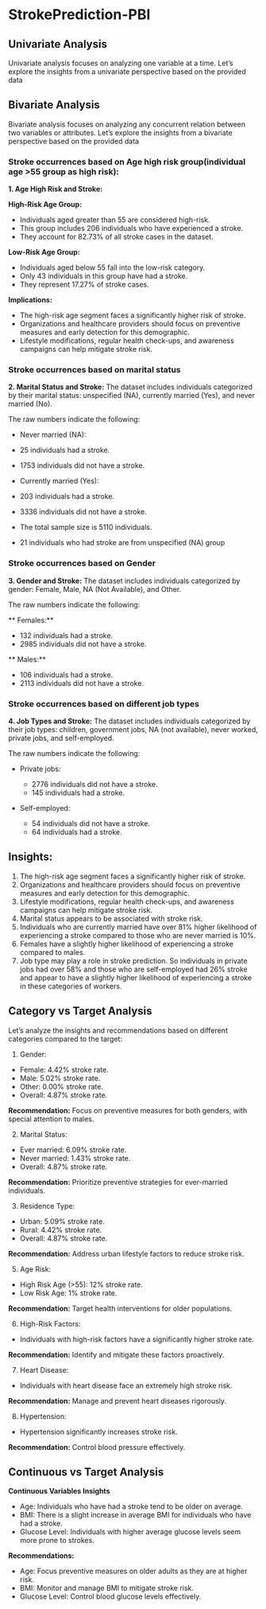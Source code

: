 # StrokePrediction-PBI

## Univariate Analysis
Univariate analysis focuses on analyzing one variable at a time. Let’s explore the insights from a univariate perspective based on the provided data

## Bivariate Analysis
Bivariate analysis focuses on analyzing any concurrent relation between two variables or attributes. Let’s explore the insights from a bivariate perspective based on the provided data

### Stroke occurrences based on Age high risk group(individual age >55 group as high risk):

**1.	Age High Risk and Stroke:**

**High-Risk Age Group:**
-	Individuals aged greater than 55 are considered high-risk.
-	This group includes 206 individuals who have experienced a stroke.
-	They account for 82.73% of all stroke cases in the dataset.

**Low-Risk Age Group:**
-	Individuals aged below 55 fall into the low-risk category.
-	Only 43 individuals in this group have had a stroke.
-	They represent 17.27% of stroke cases.

**Implications:**
-	The high-risk age segment faces a significantly higher risk of stroke.
-	Organizations and healthcare providers should focus on preventive measures and early detection for this demographic.
-	Lifestyle modifications, regular health check-ups, and awareness campaigns can help mitigate stroke risk.

### Stroke occurrences based on marital status

**2.	Marital Status and Stroke:**
The dataset includes individuals categorized by their marital status: unspecified (NA), currently married (Yes), and never married (No).

The raw numbers indicate the following:
-	Never married (NA):
  -	25 individuals had a stroke.
  -	1753 individuals did not have a stroke.

-	Currently married (Yes):
  -	203 individuals had a stroke.
  -	3336 individuals did not have a stroke.
- The total sample size is 5110 individuals.
-	21 individuals who had stroke are from unspecified (NA) group

### Stroke occurrences based on Gender

**3.	Gender and Stroke:**
The dataset includes individuals categorized by gender: Female, Male, NA (Not Available), and Other.

The raw numbers indicate the following:

** Females:**
-	132 individuals had a stroke.
-	2985 individuals did not have a stroke.

** Males:**
-	106 individuals had a stroke.
-	2113 individuals did not have a stroke.

### Stroke occurrences based on different job types

**4.	Job Types and Stroke:**
The dataset includes individuals categorized by their job types: children, government jobs, NA (not available), never worked, private jobs, and self-employed.

The raw numbers indicate the following:

- Private jobs:
  -  2776 individuals did not have a stroke.
  -  145 individuals had a stroke.

- Self-employed:
  -  54 individuals did not have a stroke.
  -  64 individuals had a stroke.


## Insights:
1.	The high-risk age segment faces a significantly higher risk of stroke.
2.	Organizations and healthcare providers should focus on preventive measures and early detection for this demographic.
3.	Lifestyle modifications, regular health check-ups, and awareness campaigns can help mitigate stroke risk.
4.	Marital status appears to be associated with stroke risk.
5.	Individuals who are currently married have over 81% higher likelihood of experiencing a stroke compared to those who are never married is 10%.
6.	Females have a slightly higher likelihood of experiencing a stroke compared to males.
7.	Job type may play a role in stroke prediction. So individuals in private jobs  had over 58% and those who are self-employed had 26% stroke and appear to have a slightly higher likelihood of experiencing a stroke in these categories of workers.


## Category vs Target Analysis
Let’s analyze the insights and recommendations based on different categories compared to the target:

1.	Gender:

-	Female: 4.42% stroke rate.
-	Male: 5.02% stroke rate.
-	Other: 0.00% stroke rate.
-	Overall: 4.87% stroke rate.

**Recommendation:** Focus on preventive measures for both genders, with special attention to males.

2.	Marital Status:

-	Ever married: 6.09% stroke rate.
-	Never married: 1.43% stroke rate.
-	Overall: 4.87% stroke rate.

**Recommendation:** Prioritize preventive strategies for ever-married individuals.

3.	Residence Type:

- Urban: 5.09% stroke rate.
-	Rural: 4.42% stroke rate.
-	Overall: 4.87% stroke rate.

**Recommendation:** Address urban lifestyle factors to reduce stroke risk.

5.	Age Risk:

-	High Risk Age (>55): 12% stroke rate.
-	Low Risk Age: 1% stroke rate.

**Recommendation:** Target health interventions for older populations.

6.	High-Risk Factors:
   
- Individuals with high-risk factors have a significantly higher stroke rate.

**Recommendation:** Identify and mitigate these factors proactively.

7.	Heart Disease:
   
-	Individuals with heart disease face an extremely high stroke risk.

**Recommendation:** Manage and prevent heart diseases rigorously.

8.	Hypertension:
   
-	Hypertension significantly increases stroke risk.

**Recommendation:** Control blood pressure effectively.


## Continuous vs Target Analysis

**Continuous Variables Insights**
-	Age: Individuals who have had a stroke tend to be older on average.
-	BMI: There is a slight increase in average BMI for individuals who have had a stroke.
-	Glucose Level: Individuals with higher average glucose levels seem more prone to strokes.

**Recommendations:**
-	Age: Focus preventive measures on older adults as they are at higher risk.
-	BMI: Monitor and manage BMI to mitigate stroke risk.
-	Glucose Level: Control blood glucose levels effectively.
